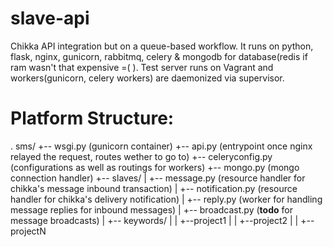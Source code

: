 slave-api
=========

Chikka API integration but on a queue-based workflow. It runs on python, flask, nginx, gunicorn, rabbitmq, celery & mongodb for database(redis if ram wasn't that expensive =(   ). Test server runs on Vagrant and workers(gunicorn, celery workers) are daemonized via supervisor.

Platform Structure:
===================
.
sms/
+-- wsgi.py (gunicorn container)
+-- api.py  (entrypoint once nginx relayed the request, routes wether to go to)
+-- celeryconfig.py (configurations as well as routings for workers)
+-- mongo.py (mongo connection handler)
+-- slaves/
|   +-- message.py (resource handler for chikka's message inbound transaction)
|   +-- notification.py (resource handler for chikka's delivery notification)
|   +-- reply.py (worker for handling message replies for inbound messages)
|   +-- broadcast.py (**todo** for message broadcasts)
|   +-- keywords/
|   |   +--project1
|   |   +--project2
|   |   +--projectN
